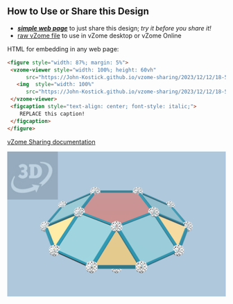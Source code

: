
## How to Use or Share this Design

 - [***simple web page***](<https://John-Kostick.github.io/vzome-sharing/2023/12/12/18-54-51-J30-Pentagonal-orthobicupola-Golden/>) to just share this design; *try it before you share it!*
 - [raw vZome file](<https://raw.githubusercontent.com/John-Kostick/vzome-sharing/main/2023/12/12/18-54-51-J30-Pentagonal-orthobicupola-Golden/J30-Pentagonal-orthobicupola-Golden.vZome>) to use in vZome desktop or vZome Online
 
 HTML for embedding in any web page:
 ```html
<figure style="width: 87%; margin: 5%">
  <vzome-viewer style="width: 100%; height: 60vh"
       src="https://John-Kostick.github.io/vzome-sharing/2023/12/12/18-54-51-J30-Pentagonal-orthobicupola-Golden/J30-Pentagonal-orthobicupola-Golden.vZome" >
    <img  style="width: 100%"
       src="https://John-Kostick.github.io/vzome-sharing/2023/12/12/18-54-51-J30-Pentagonal-orthobicupola-Golden/J30-Pentagonal-orthobicupola-Golden.png" >
  </vzome-viewer>
  <figcaption style="text-align: center; font-style: italic;">
     REPLACE this caption!
  </figcaption>
</figure>
 ```

[vZome Sharing documentation](https://vzome.github.io/vzome/sharing.html#how-it-works)

![Image](<J30-Pentagonal-orthobicupola-Golden.png>)

